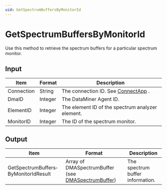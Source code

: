 ```yaml
---
uid: GetSpectrumBuffersByMonitorId
---
```


# GetSpectrumBuffersByMonitorId

Use this method to retrieve the spectrum buffers for a particular spectrum monitor.

## Input

| Item       | Format  | Description                                                                      |
|------------|---------|----------------------------------------------------------------------------------|
| Connection | String  | The connection ID. See [ConnectApp](xref:ConnectApp) . |
| DmaID      | Integer | The DataMiner Agent ID.                                                          |
| ElementID  | Integer | The element ID of the spectrum analyzer element.                                 |
| MonitorID  | Integer | The ID of the spectrum monitor.                                                  |

## Output

| Item                                 | Format                                                                                               | Description                      |
|--------------------------------------|------------------------------------------------------------------------------------------------------|----------------------------------|
| GetSpectrumBuffers­ByMonitorIdResult | Array of DMASpectrumBuf­fer (see [DMASpectrumBuffer](xref:DMASpectrumBuffer)) | The spectrum buffer information. |

